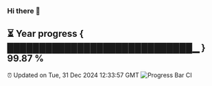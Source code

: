 ### Hi there 👋
⏳ Year progress { █████████████████████████████▁ } 99.87 %
---
⏰ Updated on Tue, 31 Dec 2024 12:33:57 GMT
![Progress Bar CI](https://github.com/liununu/liununu/workflows/Progress%20Bar%20CI/badge.svg)
